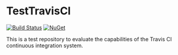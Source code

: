 # TestTravisCI
[![Build Status](https://travis-ci.org/fdecaire/TestTravisCI.svg?branch=UseXunit2)](https://travis-ci.org/fdecaire/TestTravisCI)
[![NuGet](https://img.shields.io/nuget/v/Nuget.Core.svg?maxAge=2592000)]()

This is a test repository to evaluate the capabilities of the Travis CI continuous integration system.
